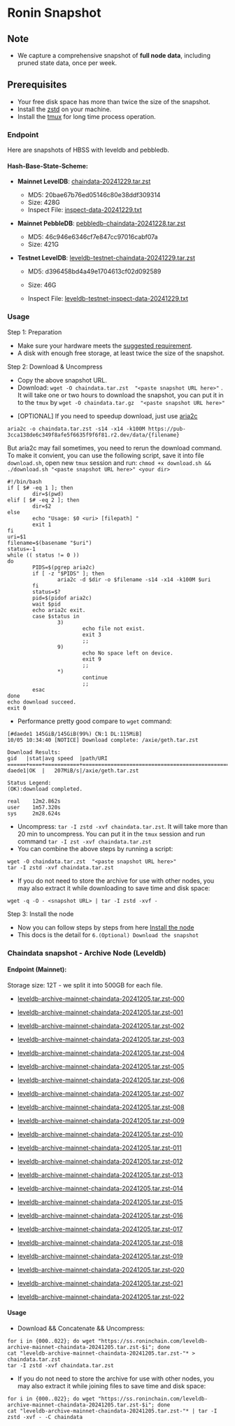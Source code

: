 # Ronin Snapshot

## Note
- We capture a comprehensive snapshot of **full node data**, including pruned state data, once per week.

## Prerequisites
- Your free disk space has more than twice the size of the snapshot.
- Install the [zstd](https://github.com/facebook/zstd) on your machine.
- Install the [tmux](https://github.com/tmux/tmux/wiki/Installing) for long time process operation.


### Endpoint

Here are snapshots of HBSS with leveldb and pebbledb.

#### Hash-Base-State-Scheme:

- **Mainnet LevelDB**: [chaindata-20241229.tar.zst](https://pub-3cca138de6c349f8afe5f6635f9f6f81.r2.dev/data/chaindata-20241229.tar.zst)
  - MD5: 20bae67b76ed05146c80e38ddf309314
  - Size: 428G
  - Inspect File: [inspect-data-20241229.txt](https://pub-3cca138de6c349f8afe5f6635f9f6f81.r2.dev/data/inspect-data-20241229.txt)

- **Mainnet PebbleDB**: [pebbledb-chaindata-20241228.tar.zst](https://pub-3cca138de6c349f8afe5f6635f9f6f81.r2.dev/data/pebbledb-chaindata-20241228.tar.zst)
  - MD5: 46c946e6346cf7e847cc97016cabf07a
  - Size: 421G


- **Testnet LevelDB**: [leveldb-testnet-chaindata-20241229.tar.zst](https://pub-3cca138de6c349f8afe5f6635f9f6f81.r2.dev/data/leveldb-testnet-chaindata-20241229.tar.zst)
  - MD5: d396458bd4a49e1704613cf02d092589
  - Size: 46G

  - Inspect File: [leveldb-testnet-inspect-data-20241229.txt](https://pub-3cca138de6c349f8afe5f6635f9f6f81.r2.dev/data/leveldb-testnet-inspect-data-20241229.txt)
  



### Usage

Step 1: Preparation
- Make sure your hardware meets the [suggested requirement](https://docs.roninchain.com/validators/setup/overview#hardware-requirements).
- A disk with enough free storage, at least twice the size of the snapshot.

Step 2: Download & Uncompress
- Copy the above snapshot URL.
- Download:  `wget -O chaindata.tar.zst  "<paste snapshot URL here>"` . It will take one or two hours to download the snapshot, you can put it in to the `tmux` by `wget -O chaindata.tar.gz  "<paste snapshot URL here>"`


* [OPTIONAL] If you need to speedup download, just use [aria2c](https://github.com/aria2/aria2)
```
aria2c -o chaindata.tar.zst -s14 -x14 -k100M https://pub-3cca138de6c349f8afe5f6635f9f6f81.r2.dev/data/{filename}
```

But aria2c may fail sometimes, you need to rerun the download command. To make it convient, you can use the following script, save it into file `download.sh`, open new `tmux` session and run: `chmod +x download.sh && ./download.sh "<paste snapshot URL here>" <your dir>`
```
#!/bin/bash
if [ $# -eq 1 ]; then
        dir=$(pwd)
elif [ $# -eq 2 ]; then
        dir=$2
else
        echo "Usage: $0 <uri> [filepath] "
        exit 1
fi
uri=$1
filename=$(basename "$uri")
status=-1
while (( status != 0 ))
do
        PIDS=$(pgrep aria2c)
        if [ -z "$PIDS" ]; then
                aria2c -d $dir -o $filename -s14 -x14 -k100M $uri
        fi
        status=$?
        pid=$(pidof aria2c)
        wait $pid
        echo aria2c exit.
        case $status in
                3)
                        echo file not exist.
                        exit 3
                        ;;
                9)
                        echo No space left on device.
                        exit 9
                        ;;
                *)
                        continue
                        ;;
        esac
done
echo download succeed.
exit 0
```

- Performance pretty good compare to `wget` command:

```
[#daede1 145GiB/145GiB(99%) CN:1 DL:115MiB]
10/05 10:34:40 [NOTICE] Download complete: /axie/geth.tar.zst

Download Results:
gid   |stat|avg speed  |path/URI
======+====+===========+=======================================================
daede1|OK  |   207MiB/s|/axie/geth.tar.zst

Status Legend:
(OK):download completed.

real    12m2.862s
user    1m57.320s
sys     2m28.624s
```

- Uncompress: `tar -I zstd -xvf chaindata.tar.zst`. It will take more than 20 min to uncompress. You can put it in the `tmux` session and run command `tar -I zst -xvf chaindata.tar.zst`
- You can combine the above steps by running a script:

```
wget -O chaindata.tar.zst  "<paste snapshot URL here>"
tar -I zstd -xvf chaindata.tar.zst
```


- If you do not need to store the archive for use with other nodes, you may also extract it while downloading to save time and disk space:
```
wget -q -O - <snapshot URL> | tar -I zstd -xvf -
```


Step 3: Install the node
- Now you can follow steps by steps from here [Install the node ](https://docs.roninchain.com/rpc/mainnet-rpc)
- This docs is the detail for `6.(Optional) Download the snapshot`


### Chaindata snapshot - Archive Node (Leveldb)
#### Endpoint (Mainnet):

Storage size: 12T - we split it into 500GB for each file.


- [leveldb-archive-mainnet-chaindata-20241205.tar.zst-000](https://ss.roninchain.com/leveldb-archive-mainnet-chaindata-20241205.tar.zst-000)

- [leveldb-archive-mainnet-chaindata-20241205.tar.zst-001](https://ss.roninchain.com/leveldb-archive-mainnet-chaindata-20241205.tar.zst-001)

- [leveldb-archive-mainnet-chaindata-20241205.tar.zst-002](https://ss.roninchain.com/leveldb-archive-mainnet-chaindata-20241205.tar.zst-002)

- [leveldb-archive-mainnet-chaindata-20241205.tar.zst-003](https://ss.roninchain.com/leveldb-archive-mainnet-chaindata-20241205.tar.zst-003)

- [leveldb-archive-mainnet-chaindata-20241205.tar.zst-004](https://ss.roninchain.com/leveldb-archive-mainnet-chaindata-20241205.tar.zst-004)

- [leveldb-archive-mainnet-chaindata-20241205.tar.zst-005](https://ss.roninchain.com/leveldb-archive-mainnet-chaindata-20241205.tar.zst-005)

- [leveldb-archive-mainnet-chaindata-20241205.tar.zst-006](https://ss.roninchain.com/leveldb-archive-mainnet-chaindata-20241205.tar.zst-006)

- [leveldb-archive-mainnet-chaindata-20241205.tar.zst-007](https://ss.roninchain.com/leveldb-archive-mainnet-chaindata-20241205.tar.zst-007)

- [leveldb-archive-mainnet-chaindata-20241205.tar.zst-008](https://ss.roninchain.com/leveldb-archive-mainnet-chaindata-20241205.tar.zst-008)

- [leveldb-archive-mainnet-chaindata-20241205.tar.zst-009](https://ss.roninchain.com/leveldb-archive-mainnet-chaindata-20241205.tar.zst-009)

- [leveldb-archive-mainnet-chaindata-20241205.tar.zst-010](https://ss.roninchain.com/leveldb-archive-mainnet-chaindata-20241205.tar.zst-010)

- [leveldb-archive-mainnet-chaindata-20241205.tar.zst-011](https://ss.roninchain.com/leveldb-archive-mainnet-chaindata-20241205.tar.zst-011)

- [leveldb-archive-mainnet-chaindata-20241205.tar.zst-012](https://ss.roninchain.com/leveldb-archive-mainnet-chaindata-20241205.tar.zst-012)

- [leveldb-archive-mainnet-chaindata-20241205.tar.zst-013](https://ss.roninchain.com/leveldb-archive-mainnet-chaindata-20241205.tar.zst-013)

- [leveldb-archive-mainnet-chaindata-20241205.tar.zst-014](https://ss.roninchain.com/leveldb-archive-mainnet-chaindata-20241205.tar.zst-014)

- [leveldb-archive-mainnet-chaindata-20241205.tar.zst-015](https://ss.roninchain.com/leveldb-archive-mainnet-chaindata-20241205.tar.zst-015)

- [leveldb-archive-mainnet-chaindata-20241205.tar.zst-016](https://ss.roninchain.com/leveldb-archive-mainnet-chaindata-20241205.tar.zst-016)

- [leveldb-archive-mainnet-chaindata-20241205.tar.zst-017](https://ss.roninchain.com/leveldb-archive-mainnet-chaindata-20241205.tar.zst-017)

- [leveldb-archive-mainnet-chaindata-20241205.tar.zst-018](https://ss.roninchain.com/leveldb-archive-mainnet-chaindata-20241205.tar.zst-018)

- [leveldb-archive-mainnet-chaindata-20241205.tar.zst-019](https://ss.roninchain.com/leveldb-archive-mainnet-chaindata-20241205.tar.zst-019)

- [leveldb-archive-mainnet-chaindata-20241205.tar.zst-020](https://ss.roninchain.com/leveldb-archive-mainnet-chaindata-20241205.tar.zst-020)

- [leveldb-archive-mainnet-chaindata-20241205.tar.zst-021](https://ss.roninchain.com/leveldb-archive-mainnet-chaindata-20241205.tar.zst-021)

- [leveldb-archive-mainnet-chaindata-20241205.tar.zst-022](https://ss.roninchain.com/leveldb-archive-mainnet-chaindata-20241205.tar.zst-022)




#### Usage
- Download && Concatenate && Uncompress:

```shell
for i in {000..022}; do wget "https://ss.roninchain.com/leveldb-archive-mainnet-chaindata-20241205.tar.zst-$i"; done
cat "leveldb-archive-mainnet-chaindata-20241205.tar.zst-"* > chaindata.tar.zst
tar -I zstd -xvf chaindata.tar.zst
```

- If you do not need to store the archive for use with other nodes, you may also extract it while joining files to save time and disk space:

```shell
for i in {000..022}; do wget "https://ss.roninchain.com/leveldb-archive-mainnet-chaindata-20241205.tar.zst-$i"; done
cat "leveldb-archive-mainnet-chaindata-20241205.tar.zst-"* | tar -I zstd -xvf - -C chaindata
```

